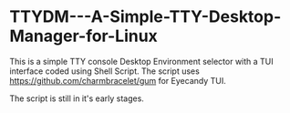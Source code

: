 # TTYDM---A-Simple-TTY-Desktop-Manager-for-Linux
This is a simple TTY console Desktop Environment selector with a TUI interface coded using Shell Script. The script uses https://github.com/charmbracelet/gum for Eyecandy TUI.

The script is still in it's early stages.
